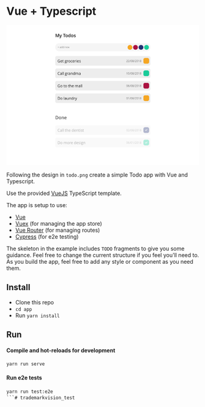 # Vue + Typescript 

![Todo Mockup](./todo.png)

Following the design in `todo.png` create a simple Todo app with Vue and Typescript.

Use the provided [VueJS](https://vuejs.org) TypeScript template.

The app is setup to use:
- [Vue](https://vuejs.org)
- [Vuex](https://vuex.vuejs.org) (for managing the app store)
- [Vue Router](https://router.vuejs.org) (for managing routes)
- [Cypress](https://cypress.io) (for e2e testing)

The skeleton in the example includes `TODO` fragments to give you some guidance. Feel free to change the current structure if you feel you'll need to.  As you build the app, feel free to add any style or component as you need them.

## Install

- Clone this repo
- `cd app`
- Run `yarn install`

## Run

#### Compile and hot-reloads for development
```
yarn run serve
```
#### Run e2e tests
```
yarn run test:e2e
```# trademarkvision_test
